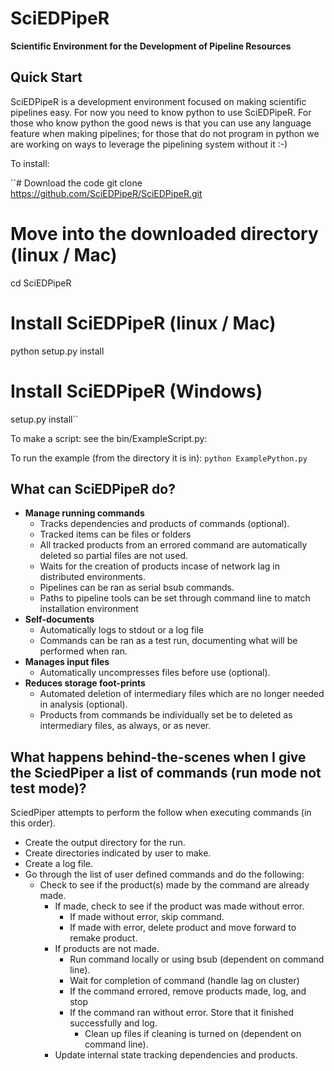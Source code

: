 # SciEDPipeR

**Scientific Environment for the Development of Pipeline Resources**


## Quick Start

SciEDPipeR is a development environment focused on making scientific pipelines easy. For now you need to know python to use SciEDPipeR. For those who know python the good news is that you can use any language feature when making pipelines; for those that do not program in python we are working on ways to leverage the pipelining system without it :-)

To install:

``# Download the code
git clone https://github.com/SciEDPipeR/SciEDPipeR.git
# Move into the downloaded directory (linux / Mac)
cd SciEDPipeR
# Install SciEDPipeR (linux / Mac)
python setup.py install
# Install SciEDPipeR (Windows)
setup.py install``

To make a script:
see the bin/ExampleScript.py:

To run the example (from the directory it is in):
``python ExamplePython.py``


## What can SciEDPipeR do?

* **Manage running commands**
  * Tracks dependencies and products of commands (optional).
  * Tracked items can be files or folders
  * All tracked products from an errored command are automatically deleted so partial files are not used. 
  * Waits for the creation of products incase of network lag in distributed environments.
  * Pipelines can be ran as serial bsub commands.
  * Paths to pipeline tools can be set through command line to match installation environment
* **Self-documents**
  * Automatically logs to stdout or a log file
  * Commands can be ran as a test run, documenting what will be performed when ran.
* **Manages input files**
  * Automatically uncompresses files before use (optional).
* **Reduces storage foot-prints**
  * Automated deletion of intermediary files which are no longer needed in analysis (optional).
  * Products from commands be individually set be to deleted as intermediary files, as always, or as never.


## What happens __behind-the-scenes__ when I give the SciedPiper a list of commands (run mode not test mode)?

SciedPiper attempts to perform the follow when executing commands (in this order).
* Create the output directory for the run.
* Create directories indicated by user to make.
* Create a log file.
* Go through the list of user defined commands and do the following:
  * Check to see if the product(s) made by the command are already made.
    * If made, check to see if the product was made without error.
      * If made without error, skip command.
      * If made with error, delete product and move forward to remake product.
    * If products are not made.
      * Run command locally or using bsub (dependent on command line).
      * Wait for completion of command (handle lag on cluster)
      * If the command errored, remove products made, log, and stop
      * If the command ran without error. Store that it finished successfully and log.
        * Clean up files if cleaning is turned on (dependent on command line).
    * Update internal state tracking dependencies and products.

